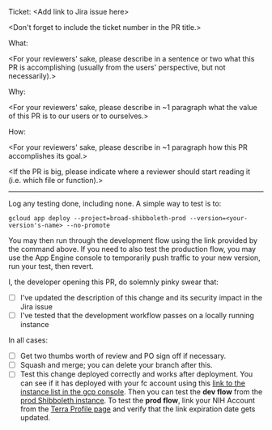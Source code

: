 Ticket: \<Add link to Jira issue here\>

  \<Don't forget to include the ticket number in the PR title.\>

What:

  \<For your reviewers' sake, please describe in a sentence or two what this PR is accomplishing (usually from the users' perspective, but not necessarily).\>

Why:

  \<For your reviewers' sake, please describe in ~1 paragraph what the value of this PR is to our users or to ourselves.\>

How:

  \<For your reviewers' sake, please describe in ~1 paragraph how this PR accomplishes its goal.\>

  \<If the PR is big, please indicate where a reviewer should start reading it (i.e. which file or function).\>

---

Log any testing done, including none. A simple way to test is to:

```
gcloud app deploy --project=broad-shibboleth-prod --version=<your-version's-name> --no-promote
```

You may then run through the development flow using the link provided by the command above. If you need to also test the production flow, you may use the App Engine console to temporarily push traffic to your new version, run your test, then revert.

I, the developer opening this PR, do solemnly pinky swear that:

- [ ] I've updated the description of this change and its security impact in the Jira issue
- [ ] I've tested that the development workflow passes on a locally running instance

In all cases:

- [ ] Get two thumbs worth of review and PO sign off if necessary. 
- [ ] Squash and merge; you can delete your branch after this.
- [ ] Test this change deployed correctly and works after deployment. You can see if it has deployed with your fc account using this [link to the instance list in the gcp console](https://console.cloud.google.com/appengine/versions?serviceId=default&project=broad-shibboleth-prod). Then you can test the **dev flow** from the [prod Shibboleth instance](https://broad-shibboleth-prod.appspot.com/). To test the **prod flow**, link your NIH Account from the [Terra Profile page](https://app.terra.bio/#profile) and verify that the link expiration date gets updated.
